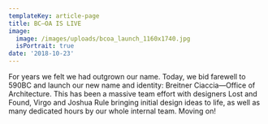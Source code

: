 ```yaml
---
templateKey: article-page
title: BC—OA IS LIVE
image:
  image: /images/uploads/bcoa_launch_1160x1740.jpg
  isPortrait: true
date: '2018-10-23'
---
```

For years we felt we had outgrown our name. Today, we bid farewell to 590BC and launch our new name and identity: Breitner Ciaccia—Office of Architecture. This has been a massive team effort with designers Lost and Found, Virgo and Joshua Rule bringing initial design ideas to life, as well as many dedicated hours by our whole internal team. Moving on!
